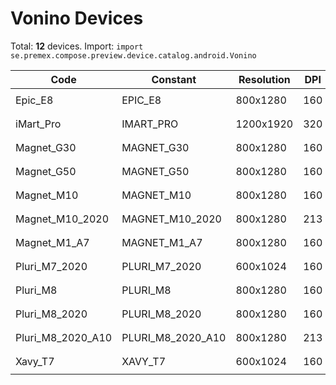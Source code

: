 # Vonino Devices

Total: **12** devices. Import: `import se.premex.compose.preview.device.catalog.android.Vonino`

| Code | Constant | Resolution | DPI | Compose Spec | Preview Usage |
|------|----------|------------|-----|-------------|---------------|
| Epic_E8 | EPIC_E8 | 800x1280 | 160 | `spec:width=800px,height=1280px,dpi=160` | `@Preview(device = Vonino.EPIC_E8)` |
| iMart_Pro | IMART_PRO | 1200x1920 | 320 | `spec:width=1200px,height=1920px,dpi=320` | `@Preview(device = Vonino.IMART_PRO)` |
| Magnet_G30 | MAGNET_G30 | 800x1280 | 160 | `spec:width=800px,height=1280px,dpi=160` | `@Preview(device = Vonino.MAGNET_G30)` |
| Magnet_G50 | MAGNET_G50 | 800x1280 | 160 | `spec:width=800px,height=1280px,dpi=160` | `@Preview(device = Vonino.MAGNET_G50)` |
| Magnet_M10 | MAGNET_M10 | 800x1280 | 160 | `spec:width=800px,height=1280px,dpi=160` | `@Preview(device = Vonino.MAGNET_M10)` |
| Magnet_M10_2020 | MAGNET_M10_2020 | 800x1280 | 213 | `spec:width=800px,height=1280px,dpi=213` | `@Preview(device = Vonino.MAGNET_M10_2020)` |
| Magnet_M1_A7 | MAGNET_M1_A7 | 800x1280 | 160 | `spec:width=800px,height=1280px,dpi=160` | `@Preview(device = Vonino.MAGNET_M1_A7)` |
| Pluri_M7_2020 | PLURI_M7_2020 | 600x1024 | 160 | `spec:width=600px,height=1024px,dpi=160` | `@Preview(device = Vonino.PLURI_M7_2020)` |
| Pluri_M8 | PLURI_M8 | 800x1280 | 160 | `spec:width=800px,height=1280px,dpi=160` | `@Preview(device = Vonino.PLURI_M8)` |
| Pluri_M8_2020 | PLURI_M8_2020 | 800x1280 | 160 | `spec:width=800px,height=1280px,dpi=160` | `@Preview(device = Vonino.PLURI_M8_2020)` |
| Pluri_M8_2020_A10 | PLURI_M8_2020_A10 | 800x1280 | 213 | `spec:width=800px,height=1280px,dpi=213` | `@Preview(device = Vonino.PLURI_M8_2020_A10)` |
| Xavy_T7 | XAVY_T7 | 600x1024 | 160 | `spec:width=600px,height=1024px,dpi=160` | `@Preview(device = Vonino.XAVY_T7)` |

<!-- Generated automatically. Do not edit manually. -->
